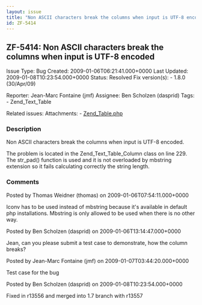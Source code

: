 ```yaml
---
layout: issue
title: "Non ASCII characters break the columns when input is UTF-8 encoded"
id: ZF-5414
---
```


ZF-5414: Non ASCII characters break the columns when input is UTF-8 encoded
---------------------------------------------------------------------------

 Issue Type: Bug Created: 2009-01-06T06:21:41.000+0000 Last Updated: 2009-01-08T10:23:54.000+0000 Status: Resolved Fix version(s): - 1.8.0 (30/Apr/09)
 
 Reporter:  Jean-Marc Fontaine (jmf)  Assignee:  Ben Scholzen (dasprid)  Tags: - Zend\_Text\_Table
 
 Related issues: 
 Attachments: - [Zend\_Table.php](/issues/secure/attachment/11697/Zend_Table.php)
 
### Description

Non ASCII characters break the columns when input is UTF-8 encoded.

The problem is located in the Zend\_Text\_Table\_Column class on line 229. The str\_pad() function is used and it is not overloaded by mbstring extension so it fails calculating correctly the string length.

 

 

### Comments

Posted by Thomas Weidner (thomas) on 2009-01-06T07:54:11.000+0000

Iconv has to be used instead of mbstring because it's available in default php installations. Mbstring is only allowed to be used when there is no other way.

 

 

Posted by Ben Scholzen (dasprid) on 2009-01-06T13:14:47.000+0000

Jean, can you please submit a test case to demonstrate, how the column breaks?

 

 

Posted by Jean-Marc Fontaine (jmf) on 2009-01-07T03:44:20.000+0000

Test case for the bug

 

 

Posted by Ben Scholzen (dasprid) on 2009-01-08T10:23:54.000+0000

Fixed in r13556 and merged into 1.7 branch with r13557

 

 